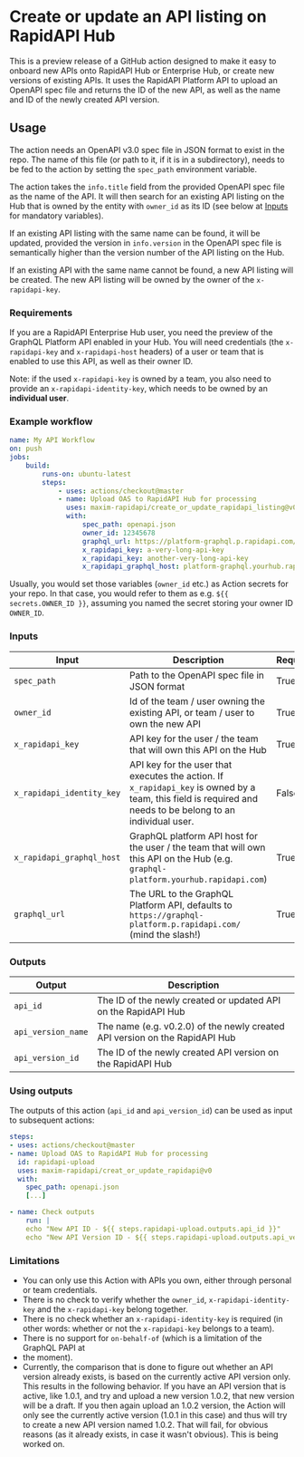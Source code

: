 # Create or update an API listing on RapidAPI Hub

This is a preview release of a GitHub action designed to make it easy to onboard
new APIs onto RapidAPI Hub or Enterprise Hub, or create new versions of existing
APIs. It uses the RapidAPI Platform API to upload an OpenAPI spec file and
returns the ID of the new API, as well as the name and ID of the newly created
API version.

## Usage

The action needs an OpenAPI v3.0 spec file in JSON format to exist in the repo. The
name of this file (or path to it, if it is in a subdirectory), needs to be fed to
the action by setting the `spec_path` environment variable.

The action takes the `info.title` field from the provided OpenAPI spec file as the name
of the API. It will then search for an existing API listing on the Hub that is owned by
the entity with `owner_id` as its ID (see below at [Inputs](#inputs) for mandatory
variables).

If an existing API listing with the same name can be found, it will be updated, provided
the version in `info.version` in the OpenAPI spec file is semantically higher than the
version number of the API listing on the Hub.

If an existing API with the same name cannot be found, a new API listing will be
created. The new API listing will be owned by the owner of the `x-rapidapi-key`.

### Requirements

If you are a RapidAPI Enterprise Hub user, you need the preview of the GraphQL Platform
API enabled in your Hub. You will need credentials (the `x-rapidapi-key` and
`x-rapidapi-host` headers) of a user or team that is enabled to use this API, as well as
their owner ID.

Note: if the used `x-rapidapi-key` is owned by a team, you also need to provide
an `x-rapidapi-identity-key`, which needs to be owned by an **individual user**.

### Example workflow

```yaml
name: My API Workflow
on: push
jobs:
    build:
        runs-on: ubuntu-latest
        steps:
            - uses: actions/checkout@master
            - name: Upload OAS to RapidAPI Hub for processing
              uses: maxim-rapidapi/create_or_update_rapidapi_listing@v0
              with:
                  spec_path: openapi.json
                  owner_id: 12345678
                  graphql_url: https://platform-graphql.p.rapidapi.com/
                  x_rapidapi_key: a-very-long-api-key
                  x_rapidapi_key: another-very-long-api-key
                  x_rapidapi_graphql_host: platform-graphql.yourhub.rapidapi.com
```

Usually, you would set those variables (`owner_id` etc.) as Action secrets for your
repo. In that case, you would refer to them as e.g. `${{ secrets.OWNER_ID }}`, assuming
you named the secret storing your owner ID `OWNER_ID`.

### Inputs

| Input                     | Description                                                                                                                        | Required |
| ------------------------- | ---------------------------------------------------------------------------------------------------------------------------------- | -------- |
| `spec_path`               | Path to the OpenAPI spec file in JSON format                                                                                       | True     |
| `owner_id`                | Id of the team / user owning the existing API, or team / user to own the new API | True |
| `x_rapidapi_key`          | API key for the user / the team that will own this API on the Hub                                                                  | True     |
| `x_rapidapi_identity_key` | API key for the user that executes the action. If `x_rapidapi_key` is owned by a team, this field is required and needs to be belong to an individual user. | False     |
| `x_rapidapi_graphql_host` | GraphQL platform API host for the user / the team that will own this API on the Hub (e.g. `graphql-platform.yourhub.rapidapi.com`) | True     |
| `graphql_url`             | The URL to the GraphQL Platform API, defaults to `https://graphql-platform.p.rapidapi.com/` (mind the slash!)                      | True     |

### Outputs

| Output             | Description                                                                 |
| ------------------ | --------------------------------------------------------------------------- |
| `api_id`           | The ID of the newly created or updated API on the RapidAPI Hub              |
| `api_version_name` | The name (e.g. v0.2.0) of the newly created API version on the RapidAPI Hub |
| `api_version_id`   | The ID of the newly created API version on the RapidAPI Hub                 |

### Using outputs

The outputs of this action (`api_id` and `api_version_id`) can be used as input
to subsequent actions:

```yaml
steps:
- uses: actions/checkout@master
- name: Upload OAS to RapidAPI Hub for processing
  id: rapidapi-upload
  uses: maxim-rapidapi/creat_or_update_rapidapi@v0
  with:
    spec_path: openapi.json
    [...]

- name: Check outputs
    run: |
    echo "New API ID - ${{ steps.rapidapi-upload.outputs.api_id }}"
    echo "New API Version ID - ${{ steps.rapidapi-upload.outputs.api_version_id }}"
```

### Limitations

- You can only use this Action with APIs you own, either through personal or team credentials.
- There is no check to verify whether the `owner_id`, `x-rapidapi-identity-key` and the
  `x-rapidapi-key` belong together.
- There is no check whether an `x-rapidapi-identity-key` is required (in other words:
  whether or not the `x-rapidapi-key` belongs to a team).
- There is no support for `on-behalf-of` (which is a limitation of the GraphQL PAPI at
- the moment).
- Currently, the comparison that is done to figure out whether an API version already
    exists, is based on the currently active API version only. This results in the
    following behavior. If you have an API version that is active, like 1.0.1, and try
    and upload a new version 1.0.2, that new version will be a draft. If you then again
    upload an 1.0.2 version, the Action will only see the currently active version
    (1.0.1 in this case) and thus will try to create a new API version named 1.0.2. That
    will fail, for obvious reasons (as it already exists, in case it wasn't obvious).
    This is being worked on.